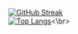 [![GitHub Streak](https://streak-stats.demolab.com/?user=lenchevskii)](https://git.io/streak-stats)
<br>[![Top Langs](https://github-readme-stats.vercel.app/api/top-langs/?username=lenchevskii&layout=compact&theme=transparent)](https://github.com/anuraghazra/github-readme-stats)<\br>

<!--
**lenchevskii/lenchevskii** is a ✨ _special_ ✨ repository because its `README.md` (this file) appears on your GitHub profile.

Here are some ideas to get you started:

- 🔭 I’m currently working on ...
- 🌱 I’m currently learning ...
- 👯 I’m looking to collaborate on ...
- 🤔 I’m looking for help with ...
- 💬 Ask me about ...
- 📫 How to reach me: ...
- 😄 Pronouns: ...
- ⚡ Fun fact: ...
-->
